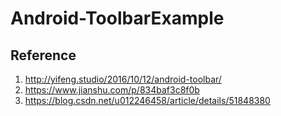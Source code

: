 # Android-ToolbarExample

## Reference
1. http://yifeng.studio/2016/10/12/android-toolbar/
1. https://www.jianshu.com/p/834baf3c8f0b
1. https://blog.csdn.net/u012246458/article/details/51848380
